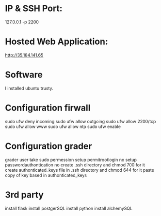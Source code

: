 # IP & SSH Port:
  127.0.0.1 -p 2200
  
# Hosted Web Application:
  http://35.184.141.65

# Software
  I installed ubuntu trusty.

# Configuration firwall
  sudo ufw deny incoming
  sudo ufw allow outgoing
  sudo ufw allow 2200/tcp
  sudo ufw allow www
  sudo ufw allow ntp
  sudo ufw enable
  
# Configuration grader
  grader user take sudo permession
  setup permitrootlogin no
  setup passwordauthontication no
  create .ssh directory and chmod 700 for it
  create authonticated_keys file in .ssh directory and chmod 644 for it
  paste copy of key based in authonticated_keys
  
# 3rd party
  install flask
  install postgerSQL
  install python
  install alchemySQL
